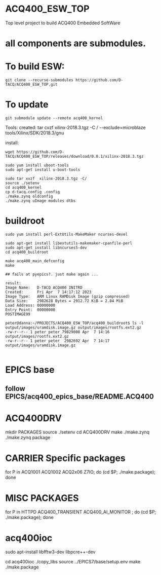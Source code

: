 # ACQ400_ESW_TOP
Top level project to build ACQ400 Embedded SoftWare

# all components are submodules.


# To build ESW:

```
git clone --recurse-submodules https://github.com/D-TACQ/ACQ400_ESW_TOP.git
```

# To update

```
git submodule update --remote acq400_kernel
```



Tools: created:
tar cvzf xilinx-2018.3.tgz -C / --exclude=microblaze tools/Xilinx/SDK/2018.3/gnu

install:
```
wget https://github.com/D-TACQ/ACQ400_ESW_TOP/releases/download/0.0.1/xilinx-2018.3.tgz

sudo yum install uboot-tools
sudo apt-get install u-boot-tools

sudo tar xvzf  xilinx-2018.3.tgz -C/
source ./setenv
cd acq400_kernel
cp d-tacq.config .config
./make.zynq oldconfig
./make.zynq uImage modules dtbs
```

# buildroot

```
sudo yum install perl-ExtUtils-MakeMaker ncurses-devel

sudo apt-get install libextutils-makemaker-cpanfile-perl
sudo apt-get install libncurses5-dev
cd acq400_buildroot

make acq400_main_defconfig
make

## fails at pyepics?. just make again ...

result:
Image Name:   D-TACQ ACQ400 INITRD
Created:      Fri Apr  7 14:17:12 2023
Image Type:   ARM Linux RAMDisk Image (gzip compressed)
Data Size:    2982628 Bytes = 2912.72 KiB = 2.84 MiB
Load Address: 00000000
Entry Point:  00000000
POSTIMAGE99

peter@danna:~/PROJECTS/ACQ400_ESW_TOP/acq400_buildroot$ ls -l output/images/uramdisk.image.gz output/images/rootfs.ext2.gz 
-rw-r--r-- 1 peter peter 79829008 Apr  7 14:16 output/images/rootfs.ext2.gz
-rw-r--r-- 1 peter peter  2982692 Apr  7 14:17 output/images/uramdisk.image.gz


```

# EPICS base 
## follow EPICS/acq400_epics_base/README.ACQ400

# ACQ400DRV
mkdir PACKAGES
source ./setenv
cd ACQ400DRV
make
./make.zynq
./make.zynq package

# CARRIER Specific packages
for P in ACQ1001 ACQ1002 ACQ2x06 Z7IO; do (cd $P; ./make.package); done

# MISC PACKAGES

for P in HTTPD ACQ400_TRANSIENT ACQ400_AI_MONITOR  ; do (cd $P; ./make.package); done


# acq400ioc

sudo apt-install libfftw3-dev libpcre++-dev

cd acq400ioc
./copy_libs
source ../EPICS7/base/setup.env
make
./make.package






